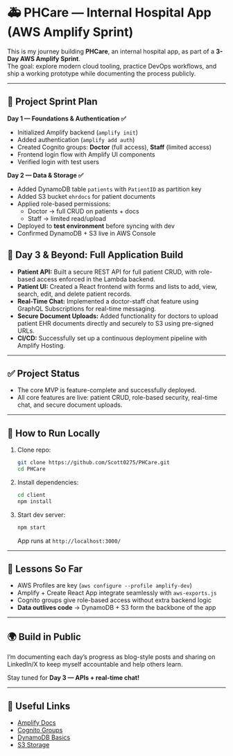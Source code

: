 # 🚑 PHCare — Internal Hospital App (AWS Amplify Sprint)

This is my journey building **PHCare**, an internal hospital app, as part of a **3-Day AWS Amplify Sprint**.  
The goal: explore modern cloud tooling, practice DevOps workflows, and ship a working prototype while documenting the process publicly.  

---

## 📅 Project Sprint Plan

**Day 1 — Foundations & Authentication ✅**  
- Initialized Amplify backend (`amplify init`)  
- Added authentication (`amplify add auth`)  
- Created Cognito groups: **Doctor** (full access), **Staff** (limited access)  
- Frontend login flow with Amplify UI components  
- Verified login with test users  

**Day 2 — Data & Storage ✅**  
- Added DynamoDB table `patients` with `PatientID` as partition key  
- Added S3 bucket `ehrdocs` for patient documents  
- Applied role-based permissions:
  - Doctor → full CRUD on patients + docs  
  - Staff → limited read/upload  
- Deployed to **test environment** before syncing with dev  
- Confirmed DynamoDB + S3 live in AWS Console  

## 🏥 Day 3 & Beyond: Full Application Build
- **Patient API:** Built a secure REST API for full patient CRUD, with role-based access enforced in the Lambda backend.
- **Patient UI:** Created a React frontend with forms and lists to add, view, search, edit, and delete patient records.
- **Real-Time Chat:** Implemented a doctor-staff chat feature using GraphQL Subscriptions for real-time messaging.
- **Secure Document Uploads:** Added functionality for doctors to upload patient EHR documents directly and securely to S3 using pre-signed URLs.
- **CI/CD:** Successfully set up a continuous deployment pipeline with Amplify Hosting.

---

## ✅ Project Status
- The core MVP is feature-complete and successfully deployed.
- All core features are live: patient CRUD, role-based security, real-time chat, and secure document uploads.
---

## 🚀 How to Run Locally

1. Clone repo:
   ```bash
   git clone https://github.com/Scott0275/PHCare.git
   cd PHCare
   ```

2. Install dependencies:

   ```bash
   cd client
   npm install
   ```

3. Start dev server:

   ```bash
   npm start
   ```

   App runs at `http://localhost:3000/`

---

## 📖 Lessons So Far

* AWS Profiles are key (`aws configure --profile amplify-dev`)
* Amplify + Create React App integrate seamlessly with `aws-exports.js`
* Cognito groups give role-based access without extra backend logic
* **Data outlives code** → DynamoDB + S3 form the backbone of the app

---

## 🌍 Build in Public

I’m documenting each day’s progress as blog-style posts and sharing on LinkedIn/X to keep myself accountable and help others learn.

Stay tuned for **Day 3 — APIs + real-time chat!**

---

## 🔗 Useful Links

* [Amplify Docs](https://docs.amplify.aws/)
* [Cognito Groups](https://docs.aws.amazon.com/cognito/latest/developerguide/cognito-user-pools-user-groups.html)
* [DynamoDB Basics](https://docs.aws.amazon.com/amazondynamodb/latest/developerguide/Introduction.html)
* [S3 Storage](https://docs.aws.amazon.com/AmazonS3/latest/userguide/Welcome.html)
